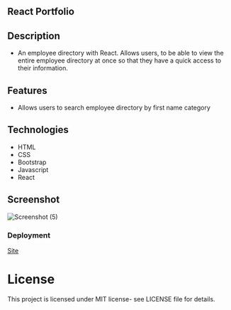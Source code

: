 ## React Portfolio

## Description

- An employee directory with React. Allows users, to be able to view the entire employee directory at once so that they have a quick access to their information.

## Features

- Allows users to search employee directory by first name category

## Technologies

- HTML
- CSS
- Bootstrap
- Javascript
- React

## Screenshot

![Screenshot (5)](https://user-images.githubusercontent.com/71462708/113447938-dae33e00-93c8-11eb-8c26-3f347bc6934a.png)

### Deployment

[Site](https://antonneturner.github.io/New-Portfolio/)

# License

This project is licensed under MIT license- see LICENSE file for details.
